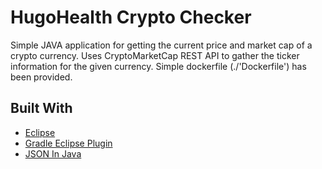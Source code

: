 # HugoHealth Crypto Checker

Simple JAVA application for getting the current price and market cap of a crypto currency.
Uses CryptoMarketCap REST API to gather the ticker information for the given currency.
Simple dockerfile (./'Dockerfile') has been provided.

	
## Built With

* [Eclipse](https://www.eclipse.org)
* [Gradle Eclipse Plugin](https://docs.gradle.org/current/userguide/eclipse_plugin.html)
* [JSON In Java](https://mvnrepository.com/artifact/org.json/json)